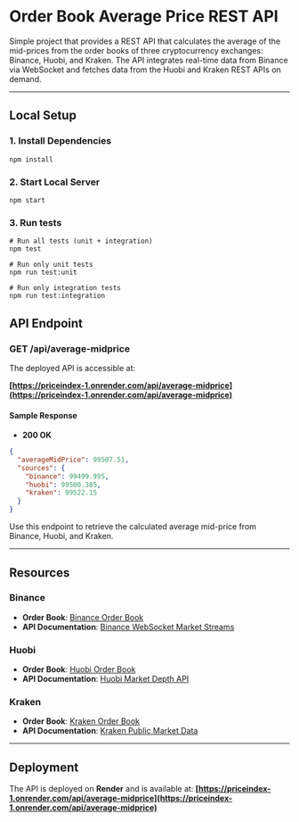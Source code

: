 
# **Order Book Average Price REST API**

Simple project that provides a REST API that calculates the average of the mid-prices from the order books of three cryptocurrency exchanges: Binance, Huobi, and Kraken. The API integrates real-time data from Binance via WebSocket and fetches data from the Huobi and Kraken REST APIs on demand.

---

## **Local Setup**

### **1. Install Dependencies**
```
npm install
```

### **2. Start Local Server**
```
npm start
```

### **3. Run tests**
```
# Run all tests (unit + integration)
npm test

# Run only unit tests
npm run test:unit

# Run only integration tests
npm run test:integration
```


## **API Endpoint**

### **GET /api/average-midprice**

The deployed API is accessible at:

**[https://priceindex-1.onrender.com/api/average-midprice](https://priceindex-1.onrender.com/api/average-midprice)**

#### **Sample Response**
- **200 OK**

```json
{
  "averageMidPrice": 99507.51,
  "sources": {
    "binance": 99499.995,
    "huobi": 99500.385,
    "kraken": 99522.15
  }
}
```

Use this endpoint to retrieve the calculated average mid-price from Binance, Huobi, and Kraken.

---

## **Resources**

### **Binance**
- **Order Book**: [Binance Order Book](https://www.binance.com/en/trade/BTC_USDT)
- **API Documentation**: [Binance WebSocket Market Streams](https://binance-docs.github.io/apidocs/futures/en/#websocket-market-streams)

### **Huobi**
- **Order Book**: [Huobi Order Book](https://www.htx.com/trade/btc_usdt/)
- **API Documentation**: [Huobi Market Depth API](https://huobiapi.github.io/docs/spot/v1/en/#market-depth)

### **Kraken**
- **Order Book**: [Kraken Order Book](https://pro.kraken.com/app/trade/btc-usd)
- **API Documentation**: [Kraken Public Market Data](https://docs.kraken.com/api/docs/rest-api/get-order-book)

---

## **Deployment**

The API is deployed on **Render** and is available at:
**[https://priceindex-1.onrender.com/api/average-midprice](https://priceindex-1.onrender.com/api/average-midprice)**

